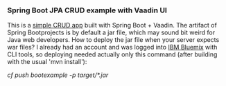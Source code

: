 ### Spring Boot JPA CRUD example with Vaadin UI

This is a [simple CRUD app](https://github.com/mstahv/spring-data-vaadin-crud) 
built with Spring Boot + Vaadin. The artifact of Spring Bootprojects is by default
a jar file, which may sound bit weird for Java web developers. How to deploy the 
jar file when your server expects war files? I already had an account and 
was logged into [IBM Bluemix](http://www.bluemix.net) with CLI tools, so deploying needed
actually only this command (after building with the usual 'mvn install'):

*cf push bootexample -p target/\*.jar*

